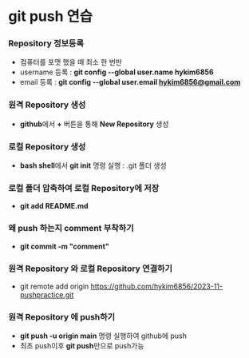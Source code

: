 # git push 연습
### Repository 정보등록
- 컴퓨터를 포맷 했을 때 최소 한 번만
- username 등록 : **git config --global user.name hykim6856**
- email 등록 : **git config --global user.email hykim6856@gmail.com**
### 원격 Repository 생성
- **github**에서 **+** 버튼을 통해 **New Repository** 생성
### 로컬 Repository 생성
- **bash shell**에서 **git init** 명령 실행 : .git 폴더 생성
### 로컬 폴더 압축하여 로컬 Repository에 저장
- **git add README.md** 
### 왜 push 하는지 comment 부착하기
- **git commit -m "comment"**
### 원격 Repository 와 로컬 Repository 연결하기
- git remote add origin https://github.com/hykim6856/2023-11-pushpractice.git
### 원격 Repository 에 push하기
- **git push -u origin main** 명령 실행하여 github에 push
- 최초 push이후 **git push**만으로 push가능 